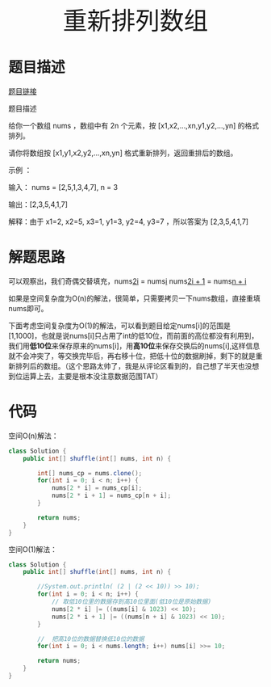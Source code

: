 <div align='center' ><font size='70'>重新排列数组</font></div>

# 题目描述

<a href="https://leetcode-cn.com/problems/shuffle-the-array/" target="_blank">题目链接</a>

题目描述 

给你一个数组 nums ，数组中有 2n 个元素，按 [x1,x2,...,xn,y1,y2,...,yn] 的格式排列。

请你将数组按 [x1,y1,x2,y2,...,xn,yn] 格式重新排列，返回重排后的数组。

示例 ：

输入： nums = [2,5,1,3,4,7], n = 3

输出：[2,3,5,4,1,7] 

解释：由于 x1=2, x2=5, x3=1, y1=3, y2=4, y3=7 ，所以答案为 [2,3,5,4,1,7]

# 解题思路

可以观察出，我们奇偶交替填充，nums[2i](新) = nums[i](旧) nums[2i + 1](新) = nums[n + i](旧)

如果是空间复杂度为O(n)的解法，很简单，只需要拷贝一下nums数组，直接重填nums即可。

下面考虑空间复杂度为O(1)的解法，可以看到题目给定nums[i]的范围是[1,1000]，也就是说nums[i]只占用了int的低10位，而前面的高位都没有利用到，我们用**低10位**来保存原来的nums[i]，用**高10位**来保存交换后的nums[i],这样信息就不会冲突了，等交换完毕后，再右移十位，把低十位的数据刷掉，剩下的就是重新排列后的数组。（这个思路太帅了，我是从评论区看到的，自己想了半天也没想到位运算上去，主要是根本没注意数据范围TAT） 

# 代码

空间O(n)解法：

```java
class Solution {
    public int[] shuffle(int[] nums, int n) {

        int[] nums_cp = nums.clone();
        for(int i = 0; i < n; i++) {
            nums[2 * i] = nums_cp[i];
            nums[2 * i + 1] = nums_cp[n + i];
        }

        return nums;
    }
}
```

空间O(1)解法：

```java
class Solution {
    public int[] shuffle(int[] nums, int n) {

        //System.out.println( (2 | (2 << 10)) >> 10);
        for(int i = 0; i < n; i++) {
            // 取低10位里的数据存到高10位里面(低10位是原始数据)
            nums[2 * i] |= ((nums[i] & 1023) << 10);
            nums[2 * i + 1] |= ((nums[n + i] & 1023) << 10);
        }

        //  把高10位的数据替换低10位的数据
        for(int i = 0; i < nums.length; i++) nums[i] >>= 10;

        return nums;
    }
}
```

